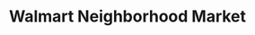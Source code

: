 ---
title: "Walmart Neighborhood Market"
url: /waxhaw/walmart-neighborhood-market/
shop: supermarket
---